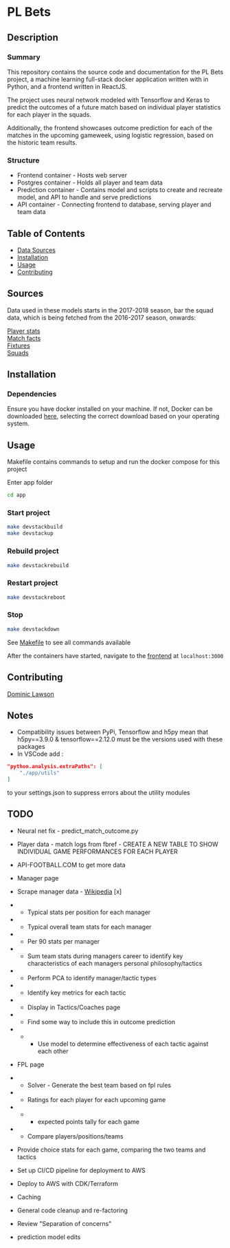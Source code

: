 # PL Bets

## Description

### Summary

This repository contains the source code and documentation for the PL Bets project, a machine learning full-stack docker application written with in Python, and a frontend written in ReactJS.

The project uses neural network modeled with Tensorflow and Keras to predict the outcomes of a future match based on individual player statistics for each player in the squads.

Additionally, the frontend showcases outcome prediction for each of the matches in the upcoming gameweek, using logistic regression, based on the historic team results.

### Structure

- Frontend container - Hosts web server
- Postgres container - Holds all player and team data
- Prediction container - Contains model and scripts to create and recreate model, and API to handle and serve predictions
- API container - Connecting frontend to database, serving player and team data

## Table of Contents

- [Data Sources](#sources)  
- [Installation](#installation)  
- [Usage](#usage)  
- [Contributing](#contributing)  

## Sources

Data used in these models starts in the 2017-2018 season, bar the squad data, which is being fetched from the 2016-2017 season, onwards:

[Player stats](https://fbref.com/)  
[Match facts](https://www.football-data.co.uk)  
[Fixtures](https://fixturedownload.com/)  
[Squads](https://www.footballsquads.co.uk/)  

## Installation

### Dependencies

Ensure you have docker installed on your machine. If not, Docker can be downloaded [here](https://www.docker.com/), selecting the correct download based on your operating system.

## Usage

Makefile contains commands to setup and run the docker compose for this project

Enter app folder

```bash
cd app
```

### Start project

```bash
make devstackbuild
make devstackup
```

### Rebuild project

```bash
make devstackrebuild
```

### Restart project

```bash
make devstackreboot
```

### Stop

```bash
make devstackdown
```

See [Makefile](./app/Makefile) to see all commands available

After the containers have started, navigate to the [frontend](http://localhost:3000) at ```localhost:3000```

## Contributing

[Dominic Lawson](https://github.com/DomLaw82)

## Notes

- Compatibility issues between PyPi, Tensorflow and h5py mean that h5py==3.9.0 & tensorflow==2.12.0 must be the versions used with these packages
- In VSCode add :

```json
"python.analysis.extraPaths": [
    "./app/utils"
]
```

to your settings.json to suppress errors about the utility modules

## TODO

- Neural net fix - predict_match_outcome.py

- Player data - match logs from fbref - CREATE A NEW TABLE TO SHOW INDIVIDUAL GAME PERFORMANCES FOR EACH PLAYER
- API-FOOTBALL.COM  to get more data

- Manager page
- Scrape manager data - [Wikipedia](https://en.wikipedia.org/wiki/List_of_Premier_League_managers) [x]
- - Typical stats per position for each manager
- - Typical overall team stats for each manager
- - Per 90 stats per manager
- - Sum team stats during managers career to identify key characteristics of each managers personal philosophy/tactics
- - Perform PCA to identify manager/tactic types
- - Identify key metrics for each tactic
- - Display in Tactics/Coaches page
- - Find some way to include this in outcome prediction
- - - Use model to determine effectiveness of each tactic against each other

- FPL page
- - Solver - Generate the best team based on fpl rules
- - Ratings for each player for each upcoming game
- - - expected points tally for each game
- - Compare players/positions/teams

- Provide choice stats for each game, comparing the two teams and tactics

- Set up CI/CD pipeline for deployment to AWS
- Deploy to AWS with CDK/Terraform  

- Caching
- General code cleanup and re-factoring
- Review "Separation of concerns"

- prediction model edits

